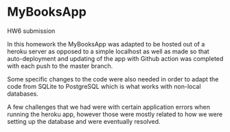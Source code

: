 # MyBooksApp

HW6 submission

In this homework the MyBooksApp was adapted to be hosted out of a heroku server as opposed to a simple localhost as well as made so that auto-deployment and updating of the app with Github action was completed with each push to the master branch.

Some specific changes to the code were also needed in order to adapt the code from SQLite to PostgreSQL which is what works with non-local databases.

A few challenges that we had were with certain application errors when running the heroku app, however those were mostly related to how we were setting up the database and were eventually resolved.